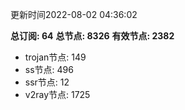 更新时间2022-08-02 04:36:02

**总订阅: 64**
**总节点: 8326**
**有效节点: 2382**
- trojan节点: 149
- ss节点: 496
- ssr节点: 12
- v2ray节点: 1725
